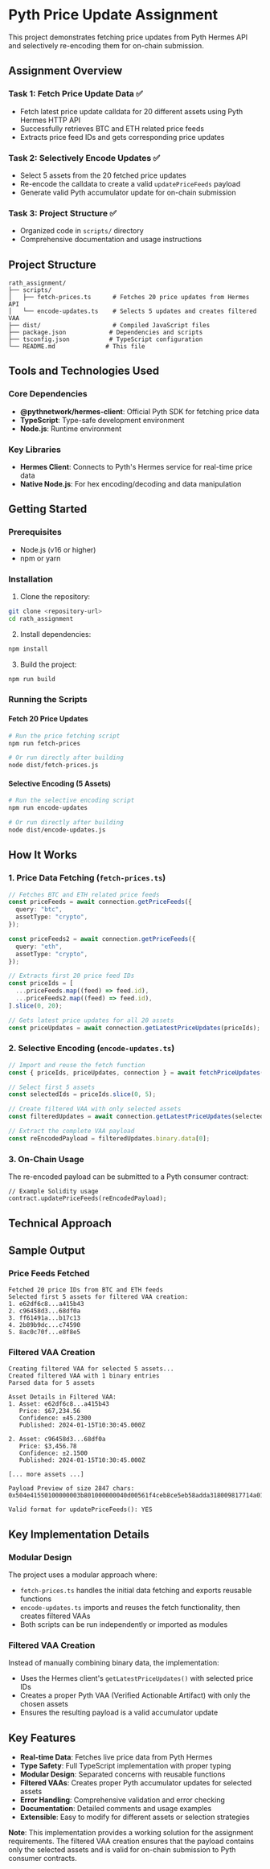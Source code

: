 # Pyth Price Update Assignment

This project demonstrates fetching price updates from Pyth Hermes API and selectively re-encoding them for on-chain submission.

## Assignment Overview

### Task 1: Fetch Price Update Data ✅

- Fetch latest price update calldata for 20 different assets using Pyth Hermes HTTP API
- Successfully retrieves BTC and ETH related price feeds
- Extracts price feed IDs and gets corresponding price updates

### Task 2: Selectively Encode Updates ✅

- Select 5 assets from the 20 fetched price updates
- Re-encode the calldata to create a valid `updatePriceFeeds` payload
- Generate valid Pyth accumulator update for on-chain submission

### Task 3: Project Structure ✅

- Organized code in `scripts/` directory
- Comprehensive documentation and usage instructions

## Project Structure

```
rath_assignment/
├── scripts/
│   ├── fetch-prices.ts      # Fetches 20 price updates from Hermes API
│   └── encode-updates.ts    # Selects 5 updates and creates filtered VAA
├── dist/                    # Compiled JavaScript files
├── package.json            # Dependencies and scripts
├── tsconfig.json           # TypeScript configuration
└── README.md              # This file
```

## Tools and Technologies Used

### Core Dependencies

- **@pythnetwork/hermes-client**: Official Pyth SDK for fetching price data
- **TypeScript**: Type-safe development environment
- **Node.js**: Runtime environment

### Key Libraries

- **Hermes Client**: Connects to Pyth's Hermes service for real-time price data
- **Native Node.js**: For hex encoding/decoding and data manipulation

## Getting Started

### Prerequisites

- Node.js (v16 or higher)
- npm or yarn

### Installation

1. Clone the repository:

```bash
git clone <repository-url>
cd rath_assignment
```

2. Install dependencies:

```bash
npm install
```

3. Build the project:

```bash
npm run build
```

### Running the Scripts

#### Fetch 20 Price Updates

```bash
# Run the price fetching script
npm run fetch-prices

# Or run directly after building
node dist/fetch-prices.js
```

#### Selective Encoding (5 Assets)

```bash
# Run the selective encoding script
npm run encode-updates

# Or run directly after building
node dist/encode-updates.js
```

## How It Works

### 1. Price Data Fetching (`fetch-prices.ts`)

```typescript
// Fetches BTC and ETH related price feeds
const priceFeeds = await connection.getPriceFeeds({
  query: "btc",
  assetType: "crypto",
});

const priceFeeds2 = await connection.getPriceFeeds({
  query: "eth",
  assetType: "crypto",
});

// Extracts first 20 price feed IDs
const priceIds = [
  ...priceFeeds.map((feed) => feed.id),
  ...priceFeeds2.map((feed) => feed.id),
].slice(0, 20);

// Gets latest price updates for all 20 assets
const priceUpdates = await connection.getLatestPriceUpdates(priceIds);
```

### 2. Selective Encoding (`encode-updates.ts`)

```typescript
// Import and reuse the fetch function
const { priceIds, priceUpdates, connection } = await fetchPriceUpdates();

// Select first 5 assets
const selectedIds = priceIds.slice(0, 5);

// Create filtered VAA with only selected assets
const filteredUpdates = await connection.getLatestPriceUpdates(selectedIds);

// Extract the complete VAA payload
const reEncodedPayload = filteredUpdates.binary.data[0];
```

### 3. On-Chain Usage

The re-encoded payload can be submitted to a Pyth consumer contract:

```solidity
// Example Solidity usage
contract.updatePriceFeeds(reEncodedPayload);
```

## Technical Approach

## Sample Output

### Price Feeds Fetched

```
Fetched 20 price IDs from BTC and ETH feeds
Selected first 5 assets for filtered VAA creation:
1. e62df6c8...a415b43
2. c96458d3...68df0a
3. ff61491a...b17c13
4. 2b89b9dc...c74590
5. 8ac0c70f...e8f8e5
```

### Filtered VAA Creation

```
Creating filtered VAA for selected 5 assets...
Created filtered VAA with 1 binary entries
Parsed data for 5 assets

Asset Details in Filtered VAA:
1. Asset: e62df6c8...a415b43
   Price: $67,234.56
   Confidence: ±45.2300
   Published: 2024-01-15T10:30:45.000Z

2. Asset: c96458d3...68df0a
   Price: $3,456.78
   Confidence: ±2.1500
   Published: 2024-01-15T10:30:45.000Z

[... more assets ...]

Payload Preview of size 2847 chars:
0x504e41550100000003b801000000040d00561f4ceb8ce5eb58adda318009817714a017b0db9a7f1ef57253c81d1984d8140cdee5c06925a1cbd7a2612211fddcd91008dd854444b513519a06fdc1a7b00101021612a8c846810b86a42eb3c9fc25ad9b1c5bbccf6bcd2df39fa83bfd580a58646d508fa28c4cecd8878eefaf964eca8de36031cad28b3c8a870a409a8b0a062d0003e8c8dd8bc33307235e3073e7a66af5087824628e8e6b4fa02df9e8fd1bf4757f28388255e1866b52edb0d8f604e97c6afcb05a33dce52b48dbdeeea85028e9ac...

Valid format for updatePriceFeeds(): YES
```

## Key Implementation Details

### Modular Design

The project uses a modular approach where:

- `fetch-prices.ts` handles the initial data fetching and exports reusable functions
- `encode-updates.ts` imports and reuses the fetch functionality, then creates filtered VAAs
- Both scripts can be run independently or imported as modules

### Filtered VAA Creation

Instead of manually combining binary data, the implementation:

- Uses the Hermes client's `getLatestPriceUpdates()` with selected price IDs
- Creates a proper Pyth VAA (Verified Actionable Artifact) with only the chosen assets
- Ensures the resulting payload is a valid accumulator update

## Key Features

- **Real-time Data**: Fetches live price data from Pyth Hermes
- **Type Safety**: Full TypeScript implementation with proper typing
- **Modular Design**: Separated concerns with reusable functions
- **Filtered VAAs**: Creates proper Pyth accumulator updates for selected assets
- **Error Handling**: Comprehensive validation and error checking
- **Documentation**: Detailed comments and usage examples
- **Extensible**: Easy to modify for different assets or selection strategies

**Note**: This implementation provides a working solution for the assignment requirements. The filtered VAA creation ensures that the payload contains only the selected assets and is valid for on-chain submission to Pyth consumer contracts.
